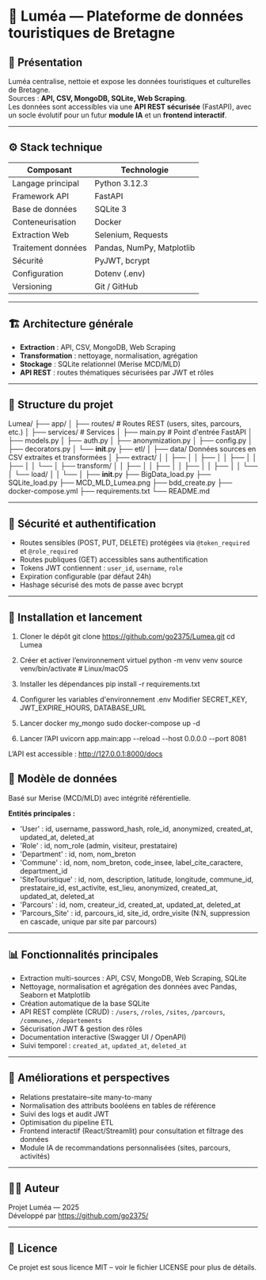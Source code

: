 # 🌿 Luméa — Plateforme de données touristiques de Bretagne

## 🧭 Présentation
Luméa centralise, nettoie et expose les données touristiques et culturelles de Bretagne.  
Sources : **API, CSV, MongoDB, SQLite, Web Scraping**.  
Les données sont accessibles via une **API REST sécurisée** (FastAPI), avec un socle évolutif pour un futur **module IA** et un **frontend interactif**.

---

## ⚙️ Stack technique
| Composant              | Technologie                    |
|------------------------|--------------------------------|
| Langage principal      | Python 3.12.3                  |
| Framework API          | FastAPI                        |
| Base de données        | SQLite 3                       |
| Conteneurisation       | Docker                         |
| Extraction Web         | Selenium, Requests             |
| Traitement données     | Pandas, NumPy, Matplotlib      |
| Sécurité               | PyJWT, bcrypt                  |
| Configuration          | Dotenv (.env)                  |
| Versioning             | Git / GitHub                   |

---

## 🏗️ Architecture générale
- **Extraction** : API, CSV, MongoDB, Web Scraping  
- **Transformation** : nettoyage, normalisation, agrégation  
- **Stockage** : SQLite relationnel (Merise MCD/MLD)  
- **API REST** : routes thématiques sécurisées par JWT et rôles  

---

## 🧩 Structure du projet
Lumea/
├── app/
│ ├── routes/ # Routes REST (users, sites, parcours, etc.)
│ ├── services/ # Services
│ ├── main.py # Point d'entrée FastAPI
│ ├── models.py
│ ├── auth.py
│ ├── anonymization.py
│ ├── config.py
│ ├── decorators.py
│ └── __init__.py
├── etl/
│ ├── data/ Données sources en CSV extraites et transformées
│ ├── extract/
│ │ ├── 
│ │ ├── 
│ │ ├── 
│ │ ├── 
│ │ └── 
│ ├── transform/
│ │ ├── 
│ │ ├── 
│ │ ├── 
│ │ ├── 
│ │ └── 
│ └── load/
│ │ └── 
│ ├── __init__.py
├── BigData_load.py
├── SQLite_load.py
├── MCD_MLD_Lumea.png
├── bdd_create.py
├── docker-compose.yml
├── requirements.txt
└── README.md


---

## 🔐 Sécurité et authentification
- Routes sensibles (POST, PUT, DELETE) protégées via `@token_required` et `@role_required`  
- Routes publiques (GET) accessibles sans authentification  
- Tokens JWT contiennent : `user_id`, `username`, `role`  
- Expiration configurable (par défaut 24h)  
- Hashage sécurisé des mots de passe avec bcrypt  

---

## 🚀 Installation et lancement

1. Cloner le dépôt
git clone https://github.com/go2375/Lumea.git
cd Lumea

2. Créer et activer l’environnement virtuel
python -m venv venv
source venv/bin/activate  # Linux/macOS

3. Installer les dépendances
pip install -r requirements.txt

4. Configurer les variables d'environnement
.env
Modifier SECRET_KEY, JWT_EXPIRE_HOURS, DATABASE_URL

5. Lancer docker my_mongo
sudo docker-compose up -d

6. Lancer l’API
uvicorn app.main:app --reload --host 0.0.0.0 --port 8081

L’API est accessible : http://127.0.0.1:8000/docs

## 🧠 Modèle de données
Basé sur Merise (MCD/MLD) avec intégrité référentielle.

**Entités principales :**
 - 'User' : id, username, password_hash, role_id, anonymized, created_at, updated_at, deleted_at
- 'Role' : id, nom_role (admin, visiteur, prestataire)
- 'Department' : id, nom, nom_breton
- 'Commune' : id, nom, nom_breton, code_insee, label_cite_caractere, department_id
- 'SiteTouristique' : id, nom, description, latitude, longitude, commune_id, prestataire_id, est_activite, est_lieu, anonymized, created_at, updated_at, deleted_at
- 'Parcours' : id, nom, createur_id, created_at, updated_at, deleted_at
- 'Parcours_Site' : id, parcours_id, site_id, ordre_visite (N:N, suppression en cascade, unique par site par parcours)

---

## 📊 Fonctionnalités principales
- Extraction multi-sources : API, CSV, MongoDB, Web Scraping, SQLite  
- Nettoyage, normalisation et agrégation des données avec Pandas, Seaborn et Matplotlib  
- Création automatique de la base SQLite  
- API REST complète (CRUD) : `/users`, `/roles`, `/sites`, `/parcours`, `/communes`, `/departements`
- Sécurisation JWT & gestion des rôles  
- Documentation interactive (Swagger UI / OpenAPI)  
- Suivi temporel : `created_at`, `updated_at`, `deleted_at`  

---

## 🔮 Améliorations et perspectives
- Relations prestataire–site many-to-many  
- Normalisation des attributs booléens en tables de référence  
- Suivi des logs et audit JWT  
- Optimisation du pipeline ETL  
- Frontend interactif (React/Streamlit) pour consultation et filtrage des données  
- Module IA de recommandations personnalisées (sites, parcours, activités)  

---

## 👨‍💻 Auteur
Projet Luméa — 2025  
Développé par https://github.com/go2375/

---

## 📜 Licence
Ce projet est sous licence MIT – voir le fichier LICENSE pour plus de détails.

